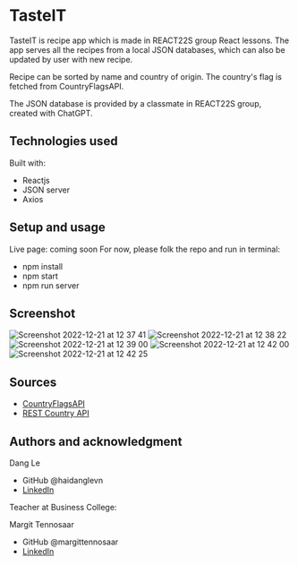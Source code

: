 # TasteIT 

TasteIT is recipe app which is made in REACT22S group React lessons. The app serves all the recipes from a local JSON databases, which can also be updated by user with new recipe.

Recipe can be sorted by name and country of origin. The country's flag is fetched from CountryFlagsAPI. 

The JSON database is provided by a classmate in REACT22S group, created with ChatGPT.  

## Technologies used

Built with: 

- Reactjs 
- JSON server
- Axios

## Setup and usage

Live page: coming soon
For now, please folk the repo and run in terminal:
- npm install
- npm start
- npm run server

## Screenshot
![Screenshot 2022-12-21 at 12 37 41](https://user-images.githubusercontent.com/24937536/208885393-cd54adaa-ccb2-4009-8f76-90996e8be1e0.png)
![Screenshot 2022-12-21 at 12 38 22](https://user-images.githubusercontent.com/24937536/208885589-31227fbf-e7d9-4503-b189-a6a4884fc08c.png)
![Screenshot 2022-12-21 at 12 39 00](https://user-images.githubusercontent.com/24937536/208885720-56e9608a-76ee-43ad-a935-b38baf034381.png)
![Screenshot 2022-12-21 at 12 42 00](https://user-images.githubusercontent.com/24937536/208886372-ddc41829-6508-42ca-8883-378f100fe835.png)
![Screenshot 2022-12-21 at 12 42 25](https://user-images.githubusercontent.com/24937536/208886454-f13eaa62-4e18-4652-a2ca-afc530ea8148.png)

## Sources 

- [CountryFlagsAPI](https://countryflagsapi.com/)
- [REST Country API](https://restcountries.com/)

## Authors and acknowledgment
Dang Le
- GitHub @haidanglevn
- [LinkedIn](https://www.linkedin.com/in/dang-le-hai/)

Teacher at Business College: 

Margit Tennosaar
- GitHub @margittennosaar
- [LinkedIn](https://www.linkedin.com/in/margittennosaar/)

